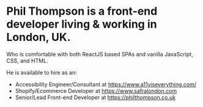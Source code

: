 # Phil Thompson is a front-end developer living & working in London, UK.

Who is comfortable with both ReactJS based SPAs and vanilla JavaScript, CSS, and HTML.

He is available to hire as an:
- Accessibility Engineer/Consultant at https://www.a11yiseverything.com/
- Shopify/Ecommerce Developer at https://www.safralondon.com
- Senior/Lead Front-end Developer at https://philthompson.co.uk
